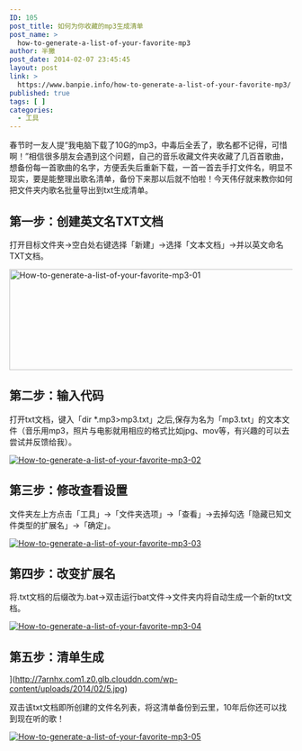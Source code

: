 ```yaml
---
ID: 105
post_title: 如何为你收藏的mp3生成清单
post_name: >
  how-to-generate-a-list-of-your-favorite-mp3
author: 半撇
post_date: 2014-02-07 23:45:45
layout: post
link: >
  https://www.banpie.info/how-to-generate-a-list-of-your-favorite-mp3/
published: true
tags: [ ]
categories:
  - 工具
---
```

春节时一友人提“我电脑下载了10G的mp3，中毒后全丢了，歌名都不记得，可惜啊！”相信很多朋友会遇到这个问题，自己的音乐收藏文件夹收藏了几百首歌曲，想备份每一首歌曲的名字，方便丢失后重新下载，一首一首去手打文件名，明显不现实，要是能整理出歌名清单，备份下来那以后就不怕啦！今天伟仔就来教你如何把文件夹内歌名批量导出到txt生成清单。

## 第一步：创建英文名TXT文档

打开目标文件夹->空白处右键选择「新建」->选择「文本文档」->并以英文命名TXT文档。

[<img class="alignnone size-full wp-image-2433" src="http://www.banpie.info/wp-content/uploads/2019/04/unnamed-file-46.jpg" width="620" height="179" alt="How-to-generate-a-list-of-your-favorite-mp3-01" />][1]

## 第二步：输入代码

打开txt文档，键入「dir *.mp3>mp3.txt」之后,保存为名为「mp3.txt」的文本文件（音乐用mp3，照片与电影就用相应的格式比如jpg、mov等，有兴趣的可以去尝试并反馈给我）。

[![How-to-generate-a-list-of-your-favorite-mp3-02][2]][2]

## 第三步：修改查看设置

文件夹左上方点击「工具」->「文件夹选项」->「查看」->去掉勾选「隐藏已知文件类型的扩展名」->「确定」。

[![How-to-generate-a-list-of-your-favorite-mp3-03][3]][3]

## 第四步：改变扩展名

将.txt文档的后缀改为.bat->双击运行bat文件->文件夹内将自动生成一个新的txt文档。

[![How-to-generate-a-list-of-your-favorite-mp3-04][4]][4]

## 第五步：清单生成

](http://7arnhx.com1.z0.glb.clouddn.com/wp-content/uploads/2014/02/5.jpg)

双击该txt文档即所创建的文件名列表，将这清单备份到云里，10年后你还可以找到现在听的歌！

[![How-to-generate-a-list-of-your-favorite-mp3-05][5]][5]

 [1]: http://www.banpie.info/wp-content/uploads/2019/04/unnamed-file-46.jpg
 [2]: http://7arnhx.com1.z0.glb.clouddn.com/wp-content/uploads/2014/02/2.jpg
 [3]: http://7arnhx.com1.z0.glb.clouddn.com/wp-content/uploads/2014/02/3.jpg
 [4]: http://7arnhx.com1.z0.glb.clouddn.com/wp-content/uploads/2014/02/4.jpg
 [5]: http://7arnhx.com1.z0.glb.clouddn.com/wp-content/uploads/2014/02/5.jpg